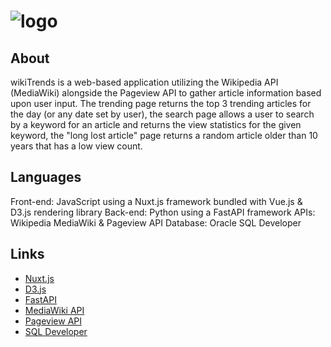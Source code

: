 # ![logo](https://github.com/Asinphi/DatabasesProject/assets/93962200/cb9cb2e7-1c38-4bae-99f6-f6b659ef03be)

## About
wikiTrends is a web-based application utilizing the Wikipedia API (MediaWiki) alongside the Pageview API to gather article information based upon user input. The trending page returns the top 3 trending articles for the day (or any date set by user), the search page allows a user to search by a keyword for an article and returns the view statistics for the given keyword, the "long lost article" page returns a random article older than 10 years that has a low view count. 

## Languages
Front-end: JavaScript using a Nuxt.js framework bundled with Vue.js & D3.js rendering library
Back-end: Python using a FastAPI framework
APIs: Wikipedia MediaWiki & Pageview API
Database: Oracle SQL Developer

## Links
- [Nuxt.js](https://nuxt.com/)
- [D3.js](https://d3js.org/what-is-d3)
- [FastAPI](https://fastapi.tiangolo.com/)
- [MediaWiki API](https://www.mediawiki.org/wiki/API:Main_page)
- [Pageview API](https://wikitech.wikimedia.org/wiki/Analytics/AQS/Pageviews)
- [SQL Developer](https://www.oracle.com/database/sqldeveloper/technologies/what-is-sql-developer/#:~:text=Oracle%20SQL%20Developer%20allows%20you,and%20altering%20your%20RESTful%20services.)
